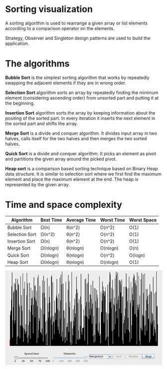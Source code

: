 # Sorting visualization

A sorting algorithm is used to rearrange a given array or list elements according to a comparison operator on the elements.

Strategy, Observer and Singleton design patterns are used to build the application.

# The algorithms

**Bubble Sort** is the simplest sorting algorithm that works by repeatedly swapping the adjacent elements if they are in wrong order.

**Selection Sort** algorithm sorts an array by repeatedly finding the minimum element (considering ascending order) from unsorted part and putting it at the beginning. 

**Insertion Sort** algorithm sorts the array by keeping information about the positing of the sorted  part. In every iteration it inserts the next element in the sorted part and shifts the array.

**Merge Sort** is a divide and conquer algorithm. It divides input array in two halves, calls itself for the two halves and then merges the two sorted halves.

**Quick Sort** is a divide and conquer algorithm. It picks an element as pivot and partitions the given array around the picked pivot. 

**Heap sort** is a comparison based sorting technique based on Binary Heap data structure. It is similar to selection sort where we first find the maximum element and place the maximum element at the end. The heap is represented by the given array.

# Time and space complexity

| Algorithm | Best Time | Average Time | Worst Time | Worst Space
| ----- | ----- | ----- | ----- | ----- |
| Bubble Sort | Ω(n) | θ(n^2) | O(n^2) | O(1) |
| Selection Sort | Ω(n^2) | θ(n^2) | O(n^2) | O(1) |
| Insertion Sort | Ω(n) | θ(n^2) | O(n^2) | O(1) |
| Merge Sort | Ω(nlogn) | θ(nlogn) | O(nlogn) | O(n) |
| Quick Sort | Ω(nlogn) | θ(nlogn) | O(n^2) | O(logn) |
| Heap Sort | Ω(nlogn) | θ(nlogn) | O(nlogn) | O(1) |

![alt text](https://github.com/gojkovicmatija99/Sorting-visualization/blob/master/src/main/java/view/merge.gif)
